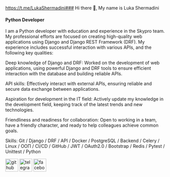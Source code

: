 https://t.me/LukaShermadini### Hi there 👋, My name is Luka Shermadini
#### Python Developer
I am a Python developer with education and experience in the Skypro team. My professional efforts are focused on creating high-quality web applications using Django and Django REST Framework (DRF). My experience includes successful interaction with various APIs, and the following key qualities:

Deep knowledge of Django and DRF: Worked on the development of web applications, using powerful Django and DRF tools to ensure efficient interaction with the database and building reliable APIs.

API skills: Effectively interact with external APIs, ensuring reliable and secure data exchange between applications.

Aspiration for development in the IT field: Actively update my knowledge in the development field, keeping track of the latest trends and new technologies.

Friendliness and readiness for collaboration: Open to working in a team, have a friendly character, and ready to help colleagues achieve common goals.

Skills: Git / Django / DRF / API / Docker / PostgreSQL / Backend / Celery / Linux / ООП / CI/CD / GitHub / JWT / OAuth2.0 / Bootstrap / Redis / Pytest / Unittest / Python



[<img src='https://cdn.jsdelivr.net/npm/simple-icons@3.0.1/icons/github.svg' alt='github' height='40'>](https://github.com/Sherika91)  [<img src='https://cdn.jsdelivr.net/npm/simple-icons@3.0.1/icons/telegram.svg' alt='telegram' height='40'>](https://t.me/LukaShermadini)  [<img src='https://cdn.jsdelivr.net/npm/simple-icons@3.0.1/icons/facebook.svg' alt='facebook' height='40'>](https://www.facebook.com/luka.shermadini8/)  

